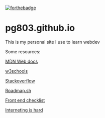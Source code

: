 [![forthebadge](https://forthebadge.com/images/badges/it-works-why.svg)](https://forthebadge.com)
# pg803.github.io
This is my personal site I use to learn webdev

Some resources:

[MDN Web docs](https://developer.mozilla.org/en-US/)

[w3schools](https://www.w3schools.com/)

[Stackoverflow](https://stackoverflow.com)

[Roadmap.sh](https://roadmap.sh)

[Front end checklist](https://github.com/thedaviddias/Front-End-Checklist)

[Interneting is hard](https://www.internetingishard.com)
